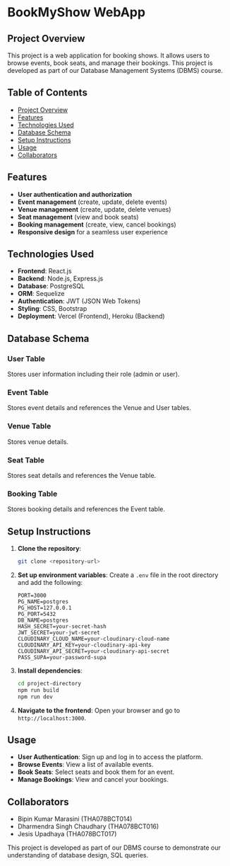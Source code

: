 # BookMyShow WebApp

## Project Overview
This project is a web application for booking shows. It allows users to browse events, book seats, and manage their bookings. This project is developed as part of our Database Management Systems (DBMS) course.

## Table of Contents
- [Project Overview](#project-overview)
- [Features](#features)
- [Technologies Used](#technologies-used)
- [Database Schema](#database-schema)
- [Setup Instructions](#setup-instructions)
- [Usage](#usage)
- [Collaborators](#collaborators)

## Features
- **User authentication and authorization**
- **Event management** (create, update, delete events)
- **Venue management** (create, update, delete venues)
- **Seat management** (view and book seats)
- **Booking management** (create, view, cancel bookings)
- **Responsive design** for a seamless user experience

## Technologies Used
- **Frontend**: React.js
- **Backend**: Node.js, Express.js
- **Database**: PostgreSQL
- **ORM**: Sequelize
- **Authentication**: JWT (JSON Web Tokens)
- **Styling**: CSS, Bootstrap
- **Deployment**: Vercel (Frontend), Heroku (Backend)

## Database Schema

### User Table
Stores user information including their role (admin or user).

### Event Table
Stores event details and references the Venue and User tables.

### Venue Table
Stores venue details.

### Seat Table
Stores seat details and references the Venue table.

### Booking Table
Stores booking details and references the Event table.

## Setup Instructions
1. **Clone the repository**:
    ```bash
    git clone <repository-url>
    ```
2. **Set up environment variables**: Create a `.env` file in the root directory and add the following:
    ```plaintext
    PORT=3000
    PG_NAME=postgres 
    PG_HOST=127.0.0.1
    PG_PORT=5432 
    DB_NAME=postgres
    HASH_SECRET=your-secret-hash
    JWT_SECRET=your-jwt-secret
    CLOUDINARY_CLOUD_NAME=your-cloudinary-cloud-name
    CLOUDINARY_API_KEY=your-cloudinary-api-key
    CLOUDINARY_API_SECRET=your-cloudinary-api-secret
    PASS_SUPA=your-password-supa
    ```
3. **Install dependencies**:
    ```bash
    cd project-directory
    npm run build
    npm run dev
    ```

4. **Navigate to the frontend**: Open your browser and go to `http://localhost:3000`.

## Usage
- **User Authentication**: Sign up and log in to access the platform.
- **Browse Events**: View a list of available events.
- **Book Seats**: Select seats and book them for an event.
- **Manage Bookings**: View and cancel your bookings.


## Collaborators
- Bipin Kumar Marasini (THA078BCT014)
- Dharmendra Singh Chaudhary (THA078BCT016)
- Jesis Upadhaya (THA078BCT017)

This project is developed as part of our DBMS course to demonstrate our understanding of database design, SQL queries.
